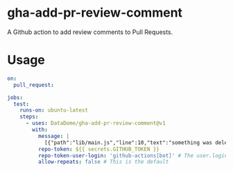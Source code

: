 # gha-add-pr-review-comment

A Github action to add review comments to Pull Requests.

# Usage

```yaml
on:
  pull_request:

jobs:
  test:
    runs-on: ubuntu-latest
    steps:
      - uses: DataDome/gha-add-pr-review-comment@v1
        with:
          message: |
            [{"path":"lib/main.js","line":10,"text":"something was deleted","side":"RIGHT"},{"path":"lib/main.js","line":8,"text":"something was added","side":"LEFT"}]
          repo-token: ${{ secrets.GITHUB_TOKEN }}
          repo-token-user-login: 'github-actions[bot]' # The user.login for temporary GitHub tokens
          allow-repeats: false # This is the default
```
